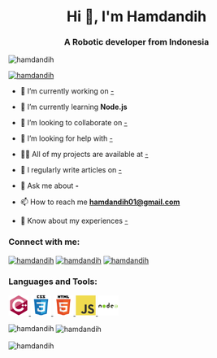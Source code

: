 <h1 align="center">Hi 👋, I'm Hamdandih</h1>
<h3 align="center">A Robotic developer from Indonesia</h3>

<p align="left"> <img src="https://komarev.com/ghpvc/?username=hamdandih&label=Profile%20views&color=0e75b6&style=flat" alt="hamdandih" /> </p>

<p align="left"> <a href="https://github.com/ryo-ma/github-profile-trophy"><img src="https://github-profile-trophy.vercel.app/?username=hamdandih" alt="hamdandih" /></a> </p>

- 🔭 I’m currently working on [-](-)

- 🌱 I’m currently learning **Node.js**

- 👯 I’m looking to collaborate on [-](-)

- 🤝 I’m looking for help with [-](-)

- 👨‍💻 All of my projects are available at [-](-)

- 📝 I regularly write articles on [-](-)

- 💬 Ask me about **-**

- 📫 How to reach me **hamdandih01@gmail.com**

- 📄 Know about my experiences [-](-)

<h3 align="left">Connect with me:</h3>
<p align="left">
<a href="https://linkedin.com/in/hamdandih" target="blank"><img align="center" src="https://raw.githubusercontent.com/rahuldkjain/github-profile-readme-generator/master/src/images/icons/Social/linked-in-alt.svg" alt="hamdandih" height="30" width="40" /></a>
<a href="https://fb.com/hamdandih" target="blank"><img align="center" src="https://raw.githubusercontent.com/rahuldkjain/github-profile-readme-generator/master/src/images/icons/Social/facebook.svg" alt="hamdandih" height="30" width="40" /></a>
<a href="https://instagram.com/hamdandih" target="blank"><img align="center" src="https://raw.githubusercontent.com/rahuldkjain/github-profile-readme-generator/master/src/images/icons/Social/instagram.svg" alt="hamdandih" height="30" width="40" /></a>
</p>

<h3 align="left">Languages and Tools:</h3>
<p align="left"> <a href="https://www.w3schools.com/cpp/" target="_blank" rel="noreferrer"> <img src="https://raw.githubusercontent.com/devicons/devicon/master/icons/cplusplus/cplusplus-original.svg" alt="cplusplus" width="40" height="40"/> </a> <a href="https://www.w3schools.com/css/" target="_blank" rel="noreferrer"> <img src="https://raw.githubusercontent.com/devicons/devicon/master/icons/css3/css3-original-wordmark.svg" alt="css3" width="40" height="40"/> </a> <a href="https://www.w3.org/html/" target="_blank" rel="noreferrer"> <img src="https://raw.githubusercontent.com/devicons/devicon/master/icons/html5/html5-original-wordmark.svg" alt="html5" width="40" height="40"/> </a> <a href="https://developer.mozilla.org/en-US/docs/Web/JavaScript" target="_blank" rel="noreferrer"> <img src="https://raw.githubusercontent.com/devicons/devicon/master/icons/javascript/javascript-original.svg" alt="javascript" width="40" height="40"/> </a> <a href="https://nodejs.org" target="_blank" rel="noreferrer"> <img src="https://raw.githubusercontent.com/devicons/devicon/master/icons/nodejs/nodejs-original-wordmark.svg" alt="nodejs" width="40" height="40"/> </a> </p>

<p><img align="left" src="https://github-readme-stats.vercel.app/api/top-langs?username=hamdandih&show_icons=true&locale=en&layout=compact" alt="hamdandih" /></p>

<p>&nbsp;<img align="center" src="https://github-readme-stats.vercel.app/api?username=hamdandih&show_icons=true&locale=en" alt="hamdandih" /></p>

<p><img align="center" src="https://github-readme-streak-stats.herokuapp.com/?user=hamdandih&" alt="hamdandih" /></p>
